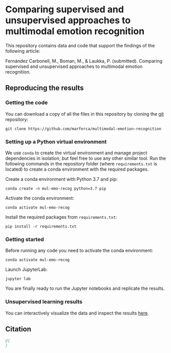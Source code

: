 # Comparing supervised and unsupervised approaches to multimodal emotion recognition

This repository contains data and code that support the findings of the following article:

Fernández Carbonell, M., Boman, M., & Laukka, P. (submitted). Comparing supervised and unsupervised approaches to multimodal emotion recognition.

## Reproducing the results
### Getting the code

You can download a copy of all the files in this repository by cloning the
[git](https://github.com/marferca/multimodal-emotion-recognition) repository:

    git clone https://github.com/marferca/multimodal-emotion-recognition


### Setting up a Python virtual environment
We use `conda` to create the virtual environment and manage project dependencies in isolation, but feel free to use any other similar tool. Run the following commands in the repository folder (where `requirements.txt` is located) to create a conda environment with the required packages.

Create a conda environment with Python 3.7 and pip:
```create environment
conda create -n mul-emo-recog python=3.7 pip
```
Activate the conda environment:
```activate environment
conda activate mul-emo-recog
```
Install the required packages from `requirements.txt`:
```install requirements
pip install -r requirements.txt
```

### Getting started
Before running any code you need to activate the conda environment:
```activate environment
conda activate mul-emo-recog
```
Launch JupyterLab:
```launch jupyter lab
jupyter lab
```
You are finally ready to run the Jupyter notebooks and replicate the results.

### Unsupervised learning results
You can interactively visualize the data and inspect the results [here](https://projector.tensorflow.org/?config=https://raw.githubusercontent.com/marferca/multimodal-emotion-recognition/main/4.unsupervised_learning/exploratory_approach/tf_embedding_projector/projector_config.json). 
## Citation

```bibtex
@{
}
```
